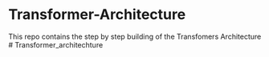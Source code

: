 # Transformer-Architecture
This repo contains the step by step building of the Transfomers Architecture
#   T r a n s f o r m e r _ a r c h i t e c h t u r e  
 
